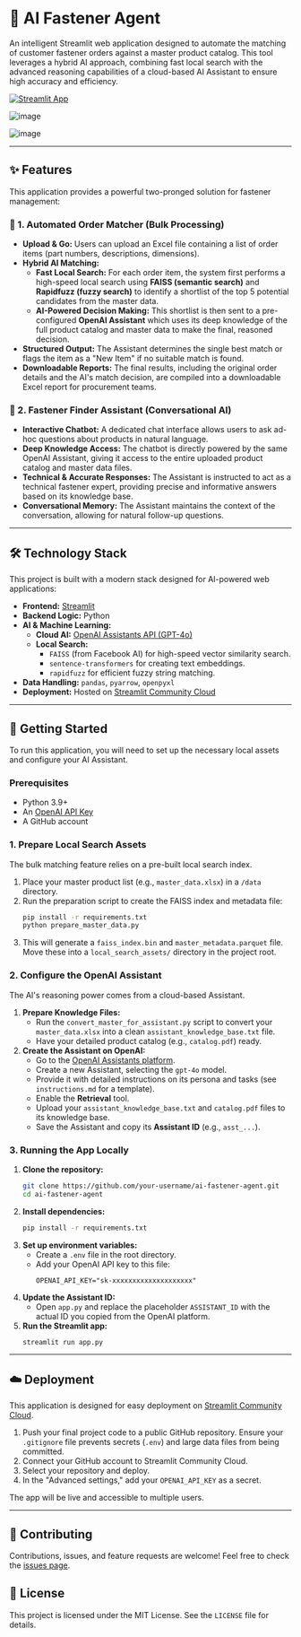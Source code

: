 # 🔩 AI Fastener Agent

An intelligent Streamlit web application designed to automate the matching of customer fastener orders against a master product catalog. This tool leverages a hybrid AI approach, combining fast local search with the advanced reasoning capabilities of a cloud-based AI Assistant to ensure high accuracy and efficiency.

[![Streamlit App](https://static.streamlit.io/badges/streamlit_badge_black_white.svg)]([https://your-streamlit-app-url.streamlit.app/](https://ai-fastener-agent.streamlit.app/))  

![image](https://github.com/user-attachments/assets/eb522873-afdd-4323-b3dc-e1944da6993a)

![image](https://github.com/user-attachments/assets/a8464f1c-8d83-48ec-8c78-f85aae5f9ab4)

---

## ✨ Features

This application provides a powerful two-pronged solution for fastener management:

### 🤖 1. Automated Order Matcher (Bulk Processing)
- **Upload & Go:** Users can upload an Excel file containing a list of order items (part numbers, descriptions, dimensions).
- **Hybrid AI Matching:**
    - **Fast Local Search:** For each order item, the system first performs a high-speed local search using **FAISS (semantic search)** and **Rapidfuzz (fuzzy search)** to identify a shortlist of the top 5 potential candidates from the master data.
    - **AI-Powered Decision Making:** This shortlist is then sent to a pre-configured **OpenAI Assistant** which uses its deep knowledge of the full product catalog and master data to make the final, reasoned decision.
- **Structured Output:** The Assistant determines the single best match or flags the item as a "New Item" if no suitable match is found.
- **Downloadable Reports:** The final results, including the original order details and the AI's match decision, are compiled into a downloadable Excel report for procurement teams.

### 💬 2. Fastener Finder Assistant (Conversational AI)
- **Interactive Chatbot:** A dedicated chat interface allows users to ask ad-hoc questions about products in natural language.
- **Deep Knowledge Access:** The chatbot is directly powered by the same OpenAI Assistant, giving it access to the entire uploaded product catalog and master data files.
- **Technical & Accurate Responses:** The Assistant is instructed to act as a technical fastener expert, providing precise and informative answers based on its knowledge base.
- **Conversational Memory:** The Assistant maintains the context of the conversation, allowing for natural follow-up questions.

---

## 🛠️ Technology Stack

This project is built with a modern stack designed for AI-powered web applications:

- **Frontend:** [Streamlit](https://streamlit.io/)
- **Backend Logic:** Python
- **AI & Machine Learning:**
    - **Cloud AI:** [OpenAI Assistants API (GPT-4o)](https://platform.openai.com/docs/assistants/overview)
    - **Local Search:**
        - `FAISS` (from Facebook AI) for high-speed vector similarity search.
        - `sentence-transformers` for creating text embeddings.
        - `rapidfuzz` for efficient fuzzy string matching.
- **Data Handling:** `pandas`, `pyarrow`, `openpyxl`
- **Deployment:** Hosted on [Streamlit Community Cloud](https://streamlit.io/cloud)

---

## 🚀 Getting Started

To run this application, you will need to set up the necessary local assets and configure your AI Assistant.

### Prerequisites

- Python 3.9+
- An [OpenAI API Key](https://platform.openai.com/account/api-keys)
- A GitHub account

### 1. Prepare Local Search Assets

The bulk matching feature relies on a pre-built local search index.

1.  Place your master product list (e.g., `master_data.xlsx`) in a `/data` directory.
2.  Run the preparation script to create the FAISS index and metadata file:
    ```bash
    pip install -r requirements.txt
    python prepare_master_data.py
    ```
3.  This will generate a `faiss_index.bin` and `master_metadata.parquet` file. Move these into a `local_search_assets/` directory in the project root.

### 2. Configure the OpenAI Assistant

The AI's reasoning power comes from a cloud-based Assistant.

1.  **Prepare Knowledge Files:**
    - Run the `convert_master_for_assistant.py` script to convert your `master_data.xlsx` into a clean `assistant_knowledge_base.txt` file.
    - Have your detailed product catalog (e.g., `catalog.pdf`) ready.
2.  **Create the Assistant on OpenAI:**
    - Go to the [OpenAI Assistants platform](https://platform.openai.com/assistants).
    - Create a new Assistant, selecting the `gpt-4o` model.
    - Provide it with detailed instructions on its persona and tasks (see `instructions.md` for a template).
    - Enable the **Retrieval** tool.
    - Upload your `assistant_knowledge_base.txt` and `catalog.pdf` files to its knowledge base.
    - Save the Assistant and copy its **Assistant ID** (e.g., `asst_...`).

### 3. Running the App Locally

1.  **Clone the repository:**
    ```bash
    git clone https://github.com/your-username/ai-fastener-agent.git
    cd ai-fastener-agent
    ```
2.  **Install dependencies:**
    ```bash
    pip install -r requirements.txt
    ```
3.  **Set up environment variables:**
    - Create a `.env` file in the root directory.
    - Add your OpenAI API key to this file:
      ```
      OPENAI_API_KEY="sk-xxxxxxxxxxxxxxxxxxxx"
      ```
4.  **Update the Assistant ID:**
    - Open `app.py` and replace the placeholder `ASSISTANT_ID` with the actual ID you copied from the OpenAI platform.
5.  **Run the Streamlit app:**
    ```bash
    streamlit run app.py
    ```

---

## ☁️ Deployment

This application is designed for easy deployment on [Streamlit Community Cloud](https://streamlit.io/cloud).

1.  Push your final project code to a public GitHub repository. Ensure your `.gitignore` file prevents secrets (`.env`) and large data files from being committed.
2.  Connect your GitHub account to Streamlit Community Cloud.
3.  Select your repository and deploy.
4.  In the "Advanced settings," add your `OPENAI_API_KEY` as a secret.

The app will be live and accessible to multiple users.

---

## 🤝 Contributing

Contributions, issues, and feature requests are welcome! Feel free to check the [issues page](https://github.com/your-username/ai-fastener-agent/issues).

## 📄 License

This project is licensed under the MIT License. See the `LICENSE` file for details.
